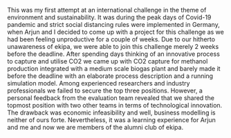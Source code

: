 This was my first attempt at an international challenge in the theme of environment and sustainability. It was during the peak days of Covid-19 pandemic and strict social distancing rules were implemented in Germany, when Arjun and I decided to come up with a project for this challenge as we had been feeling unproductive for a couple of weeks. Due to our hitherto unawareness of ekipa, we were able to join this challenge merely 2 weeks before the deadline. After spending days thinking of an innovative process to capture and utilise CO2 we came up with CO2 capture for methanol production integrated with a medium scale biogas plant and barely made it before the deadline with an elaborate process description and a running simulation model.
Among experienced researchers and industry professionals we failed to secure the top three positions. However, a personal feedback from the evaluation team revealed that we shared the topmost position with two other teams in terms of technological innovation. The drawback was economic infeasibility and well, business modelling is neither of ours forte. Nevertheless, it was a learning experience for Arjun and me and now we are members of the alumni club of ekipa.
